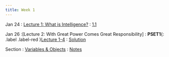```yaml
---
title: Week 1
---
```


Jan 24
: [Lecture 1: What is Intelligence?](#)
  : [1.1](#)

Jan 26
:[Lecture 2: With Great Power Comes Great Responsibility]
: **PSET1**{: .label .label-red }[Lecture 1-4](#)
  : [Solution](#)

Section
: [Variables & Objects](#)
  : [Notes](#)
